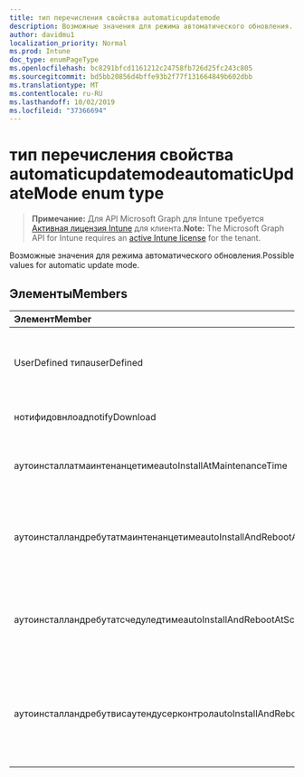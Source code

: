 ```yaml
---
title: тип перечисления свойства automaticupdatemode
description: Возможные значения для режима автоматического обновления.
author: davidmu1
localization_priority: Normal
ms.prod: Intune
doc_type: enumPageType
ms.openlocfilehash: bc8291bfcd1161212c24758fb726d25fc243c805
ms.sourcegitcommit: bd5bb20856d4bffe93b2f77f131664849b602dbb
ms.translationtype: MT
ms.contentlocale: ru-RU
ms.lasthandoff: 10/02/2019
ms.locfileid: "37366694"
---
```

# <a name="automaticupdatemode-enum-type"></a><span data-ttu-id="9b7bb-103">тип перечисления свойства automaticupdatemode</span><span class="sxs-lookup"><span data-stu-id="9b7bb-103">automaticUpdateMode enum type</span></span>

> <span data-ttu-id="9b7bb-104">**Примечание:** Для API Microsoft Graph для Intune требуется [Активная лицензия Intune](https://go.microsoft.com/fwlink/?linkid=839381) для клиента.</span><span class="sxs-lookup"><span data-stu-id="9b7bb-104">**Note:** The Microsoft Graph API for Intune requires an [active Intune license](https://go.microsoft.com/fwlink/?linkid=839381) for the tenant.</span></span>

<span data-ttu-id="9b7bb-105">Возможные значения для режима автоматического обновления.</span><span class="sxs-lookup"><span data-stu-id="9b7bb-105">Possible values for automatic update mode.</span></span>

## <a name="members"></a><span data-ttu-id="9b7bb-106">Элементы</span><span class="sxs-lookup"><span data-stu-id="9b7bb-106">Members</span></span>
|<span data-ttu-id="9b7bb-107">Элемент</span><span class="sxs-lookup"><span data-stu-id="9b7bb-107">Member</span></span>|<span data-ttu-id="9b7bb-108">Значение</span><span class="sxs-lookup"><span data-stu-id="9b7bb-108">Value</span></span>|<span data-ttu-id="9b7bb-109">Описание</span><span class="sxs-lookup"><span data-stu-id="9b7bb-109">Description</span></span>|
|:---|:---|:---|
|<span data-ttu-id="9b7bb-110">UserDefined типа</span><span class="sxs-lookup"><span data-stu-id="9b7bb-110">userDefined</span></span>|<span data-ttu-id="9b7bb-111">нуль</span><span class="sxs-lookup"><span data-stu-id="9b7bb-111">0</span></span>|<span data-ttu-id="9b7bb-112">Пользователь определен, значение по умолчанию, без намерения.</span><span class="sxs-lookup"><span data-stu-id="9b7bb-112">User Defined, default value, no intent.</span></span>|
|<span data-ttu-id="9b7bb-113">нотифидовнлоад</span><span class="sxs-lookup"><span data-stu-id="9b7bb-113">notifyDownload</span></span>|<span data-ttu-id="9b7bb-114">1,1</span><span class="sxs-lookup"><span data-stu-id="9b7bb-114">1</span></span>|<span data-ttu-id="9b7bb-115">Уведомлять при скачивании.</span><span class="sxs-lookup"><span data-stu-id="9b7bb-115">Notify on download.</span></span>|
|<span data-ttu-id="9b7bb-116">аутоинсталлатмаинтенанцетиме</span><span class="sxs-lookup"><span data-stu-id="9b7bb-116">autoInstallAtMaintenanceTime</span></span>|<span data-ttu-id="9b7bb-117">2</span><span class="sxs-lookup"><span data-stu-id="9b7bb-117">2</span></span>|<span data-ttu-id="9b7bb-118">Автоматическая установка во время обслуживания.</span><span class="sxs-lookup"><span data-stu-id="9b7bb-118">Auto-install at maintenance time.</span></span>|
|<span data-ttu-id="9b7bb-119">аутоинсталландребутатмаинтенанцетиме</span><span class="sxs-lookup"><span data-stu-id="9b7bb-119">autoInstallAndRebootAtMaintenanceTime</span></span>|<span data-ttu-id="9b7bb-120">4</span><span class="sxs-lookup"><span data-stu-id="9b7bb-120">3</span></span>|<span data-ttu-id="9b7bb-121">Автоматическая установка и перезагрузка во время обслуживания.</span><span class="sxs-lookup"><span data-stu-id="9b7bb-121">Auto-install and reboot at maintenance time.</span></span>|
|<span data-ttu-id="9b7bb-122">аутоинсталландребутатсчедуледтиме</span><span class="sxs-lookup"><span data-stu-id="9b7bb-122">autoInstallAndRebootAtScheduledTime</span></span>|<span data-ttu-id="9b7bb-123">SP4</span><span class="sxs-lookup"><span data-stu-id="9b7bb-123">4</span></span>|<span data-ttu-id="9b7bb-124">Автоматическая установка и перезагрузка в запланированное время.</span><span class="sxs-lookup"><span data-stu-id="9b7bb-124">Auto-install and reboot at scheduled time.</span></span>|
|<span data-ttu-id="9b7bb-125">аутоинсталландребутвисаутендусерконтрол</span><span class="sxs-lookup"><span data-stu-id="9b7bb-125">autoInstallAndRebootWithoutEndUserControl</span></span>|<span data-ttu-id="9b7bb-126">17:00</span><span class="sxs-lookup"><span data-stu-id="9b7bb-126">5</span></span>|<span data-ttu-id="9b7bb-127">Автоматическая установка и перезапуск без управления конечными пользователями</span><span class="sxs-lookup"><span data-stu-id="9b7bb-127">Auto-install and restart without end-user control</span></span>|




